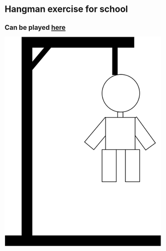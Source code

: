 # Hangman exercise for school

## Can be played [here](https://ramonamarietta.github.io/Hangman/)

<img src="7.drawio.svg"></img>
